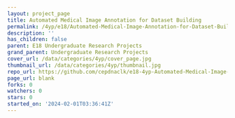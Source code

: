 ```yaml
---
layout: project_page
title: Automated Medical Image Annotation for Dataset Building
permalink: /4yp/e18/Automated-Medical-Image-Annotation-for-Dataset-Building/
description: ''
has_children: false
parent: E18 Undergraduate Research Projects
grand_parent: Undergraduate Research Projects
cover_url: /data/categories/4yp/cover_page.jpg
thumbnail_url: /data/categories/4yp/thumbnail.jpg
repo_url: https://github.com/cepdnaclk/e18-4yp-Automated-Medical-Image-Annotation-for-Dataset-Building
page_url: blank
forks: 0
watchers: 0
stars: 0
started_on: '2024-02-01T03:36:41Z'
---
```


